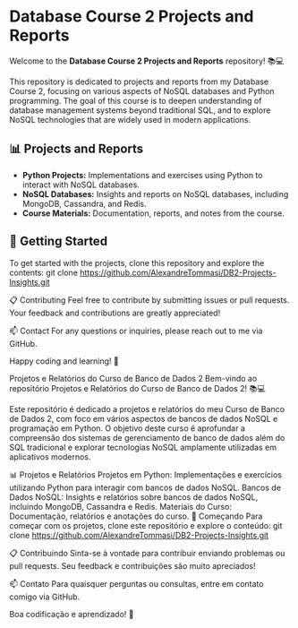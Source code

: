 # Database Course 2 Projects and Reports

Welcome to the **Database Course 2 Projects and Reports** repository! 📚💻

This repository is dedicated to projects and reports from my Database Course 2, focusing on various aspects of NoSQL databases and Python programming. The goal of this course is to deepen understanding of database management systems beyond traditional SQL, and to explore NoSQL technologies that are widely used in modern applications.

## 📊 Projects and Reports

- **Python Projects:** Implementations and exercises using Python to interact with NoSQL databases.
- **NoSQL Databases:** Insights and reports on NoSQL databases, including MongoDB, Cassandra, and Redis.
- **Course Materials:** Documentation, reports, and notes from the course.

## 🚀 Getting Started

To get started with the projects, clone this repository and explore the contents:
git clone https://github.com/AlexandreTommasi/DB2-Projects-Insights.git

📋 Contributing
Feel free to contribute by submitting issues or pull requests. Your feedback and contributions are greatly appreciated!

📫 Contact
For any questions or inquiries, please reach out to me via GitHub.

Happy coding and learning! 🌟

Projetos e Relatórios do Curso de Banco de Dados 2
Bem-vindo ao repositório Projetos e Relatórios do Curso de Banco de Dados 2! 📚💻

Este repositório é dedicado a projetos e relatórios do meu Curso de Banco de Dados 2, com foco em vários aspectos de bancos de dados NoSQL e programação em Python. O objetivo deste curso é aprofundar a compreensão dos sistemas de gerenciamento de banco de dados além do SQL tradicional e explorar tecnologias NoSQL amplamente utilizadas em aplicativos modernos.

📊 Projetos e Relatórios
Projetos em Python: Implementações e exercícios utilizando Python para interagir com bancos de dados NoSQL.
Bancos de Dados NoSQL: Insights e relatórios sobre bancos de dados NoSQL, incluindo MongoDB, Cassandra e Redis.
Materiais do Curso: Documentação, relatórios e anotações do curso.
🚀 Começando
Para começar com os projetos, clone este repositório e explore o conteúdo:
git clone https://github.com/AlexandreTommasi/DB2-Projects-Insights.git

📋 Contribuindo
Sinta-se à vontade para contribuir enviando problemas ou pull requests. Seu feedback e contribuições são muito apreciados!

📫 Contato
Para quaisquer perguntas ou consultas, entre em contato comigo via GitHub.

Boa codificação e aprendizado! 🌟
